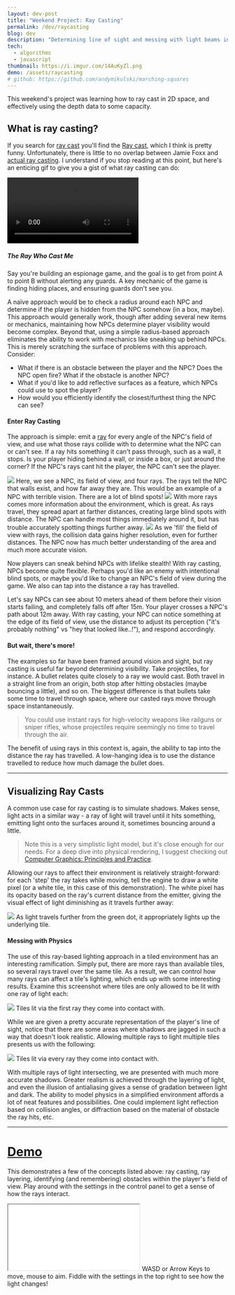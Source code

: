 ```yaml
---
layout: dev-post
title: "Weekend Project: Ray Casting"
permalink: /dev/raycasting
blog: dev
description: "Determining line of sight and messing with light beams in the process."
tech:
  - algorithms
  - javascript
thumbnail: https://i.imgur.com/14AuKyZl.png
demo: /assets/raycasting
# github: https://github.com/andymikulski/marching-squares
---
```


This weekend's project was learning how to ray cast in 2D space, and effectively using the depth data to some capacity.

## What is ray casting?

If you search for [ray cast](https://www.google.com/search?q=ray+cast) you'll find the [Ray cast](http://www.imdb.com/title/tt0350258/fullcredits), which I think is pretty funny. Unfortunately, there is little to no overlap between Jamie Foxx and [actual ray casting](https://en.wikipedia.org/wiki/Ray_casting). I understand if you stop reading at this point, but here's an enticing gif to give you a gist of what ray casting can do:

<video src="https://i.imgur.com/nk4JX2i.mp4" loop controls autoPlay></video>

##### The Ray Who Cast Me

Say you're building an espionage game, and the goal is to get from point A to point B without alerting any guards. A key mechanic of the game is finding hiding places, and ensuring guards don't see you.

A naïve approach would be to check a radius around each NPC and determine if the player is hidden from the NPC somehow (in a box, maybe). This approach would generally work, though after adding several new items or mechanics, maintaining how NPCs determine player visibility would become complex. Beyond that, using a simple radius-based approach eliminates the ability to work with mechanics like sneaking up behind NPCs. This is merely scratching the surface of problems with this approach. Consider: 

- What if there is an obstacle between the player and the NPC? Does the NPC open fire? What if the obstacle is another NPC?
- What if you'd like to add reflective surfaces as a feature, which NPCs could use to spot the player?
- How would you efficiently identify the closest/furthest thing the NPC can see?

#### Enter Ray Casting

The approach is simple: emit a [ray](https://en.wikipedia.org/wiki/Line_(geometry)#Ray) for every angle of the NPC's field of view, and use what those rays collide with to determine what the NPC can or can't see. If a ray hits something it can't pass through, such as a wall, it stops. Is your player hiding behind a wall, or inside a box, or just around the corner? If the NPC's rays cant hit the player, the NPC can't see the player.

<img src="https://i.imgur.com/LWG1FNd.png" />
<label>Here, we see a NPC, its field of view, and four rays. The rays tell the NPC that walls exist, and how far away they are. This would be an example of a NPC with terrible vision. There are a lot of blind spots!</label>

<img src="https://i.imgur.com/NnMKjnT.png" />
<label>With more rays comes more information about the environment, which is great. As rays travel, they spread apart at farther distances, creating large blind spots with distance. The NPC can handle most things immediately around it, but has trouble accurately spotting things further away.</label>


<img src="https://i.imgur.com/skGJ31r.png" />
<label>As we 'fill' the field of view with rays, the collision data gains higher resolution, even for further distances. The NPC now has much better understanding of the area and much more accurate vision.</label>

Now players can sneak behind NPCs with lifelike stealth! With ray casting, NPCs become quite flexible. Perhaps you'd like an enemy with intentional blind spots, or maybe you'd like to change an NPC's field of view during the game. We also can tap into the distance a ray has travelled. 

Let's say NPCs can see about 10 meters ahead of them before their vision starts failing, and completely falls off after 15m. Your player crosses a NPC's path about 12m away. With ray casting, your NPC can notice something at the edge of its field of view, use the distance to adjust its perception ("it's probably nothing" vs "hey that looked like..!"), and respond accordingly. 

#### But wait, there's more!

The examples so far have been framed around vision and sight, but ray casting is useful far beyond determining visibility. Take projectiles, for instance. A bullet relates quite closely to a ray we would cast. Both travel in a straight line from an origin, both stop after hitting obstacles (maybe bouncing a little), and so on. The biggest difference is that bullets take some time to travel through space, where our casted rays move through space instantaneously.

> You could use instant rays for high-velocity weapons like railguns or sniper rifles, whose projectiles require seemingly no time to travel through the air.

The benefit of using rays in this context is, again, the ability to tap into the distance the ray has travelled. A low-hanging idea is to use the distance travelled to reduce how much damage the bullet does.




<!-- Is your user in a box? NPCs would see it as exactly that: a box. This sounds basic, but imagine this: a NPC enters a room with 3-4 boxes, one of which your player is inside. The NPC, unaware of any box hijinks, simply sees the boxes and moves on to the next room. Riveting, I know. Stay with me.

Later, your player ambushes a NPC or two after hiding in some boxes, and the NPCs have now learned to not trust boxes. Now, when NPCs see a box, they could react appropriately. Maybe they check and open each box, or maybe they simply open fire on it. Suddenly, NPCs react dynamically to their environment, even if they have not seen a player nearby recently. 

The end result is more realistic enemies and more dynamic gameplay, simply by changing how your NPCs perceive their environment. Not to mention the performance gains of seeing what's immediately in the NPC's area, versus maintaining lists of boxes, obstructions, interactables, and determining what the NPC is near and can interact with.
-->
<!-- 
> #### B-b-but you could still do that with the radius approach from above!
> Yep, you absolutely could make the above feature work using the simple `use-the-radius-around-the-NPC` approach. But, what happens if there is something between a box and a NPC? Does the NPC shoot the box anyway? Do you attempt to determine if anything is in the way? Ray casting offers a performant and intuitive way of handling these line of sight issues, on top of its other affordances. -->

---

## Visualizing Ray Casts

A common use case for ray casting is to simulate shadows. Makes sense, light acts in a similar way - a ray of light will travel until it hits something, emitting light onto the surfaces around it, sometimes bouncing around a little.

>Note this is a very simplistic light model, but it's close enough for our needs. For a deep dive into physical rendering, I suggest checking out [Computer&nbsp;Graphics:&nbsp;Principles&nbsp;and&nbsp;Practice](https://smile.amazon.com/Computer-Graphics-Principles-Practice-3rd/dp/0321399528).

Allowing our rays to affect their environment is relatively straight-forward: for each 'step' the ray takes while moving, tell the engine to draw a white pixel (or a white tile, in this case of this demonstration). The white pixel has its opacity based on the ray's current distance from the emitter, giving the visual effect of light diminishing as it travels further away:

<img src="https://i.imgur.com/q11eWPP.png" />
<label>As light travels further from the green dot, it appropriately lights up the underlying tile.</label>

#### Messing with Physics

The use of this ray-based lighting approach in a tiled environment has an interesting ramification. Simply put, there are more rays than available tiles, so several rays travel over the same tile. As a result, we can control how many rays can affect a tile's lighting, which ends up with some interesting results. Examine this screenshot where tiles are only allowed to be lit with one ray of light each:

<img src="https://i.imgur.com/TEdjJwP.png" />
<label>Tiles lit via the first ray they come into contact with.</label>

While we are given a pretty accurate representation of the player's line of sight, notice that there are some areas where shadows are jagged in such a way that doesn't look realistic. Allowing multiple rays to light multiple tiles presents us with the following:

<img src="https://i.imgur.com/PVS4Xs8.png" />
<label>Tiles lit via every ray they come into contact with.</label>

With multiple rays of light intersecting, we are presented with much more accurate shadows. Greater realism is achieved through the layering of light, and even the illusion of antialiasing gives a sense of gradation between light and dark. The ability to model physics in a simplified environment affords a lot of neat features and possibilities. One could implement light reflection based on collision angles, or diffraction based on the material of obstacle the ray hits, etc.

---

# [Demo](/assets/raycasting)

This demonstrates a few of the concepts listed above: ray casting, ray layering, identifying (and remembering) obstacles within the player's field of view. Play around with the settings in the control panel to get a sense of how the rays interact.

<iframe src="/assets/raycasting"></iframe>
<label>WASD or Arrow Keys to move, mouse to aim. Fiddle with the settings in the top right to see how the light changes!</label>
